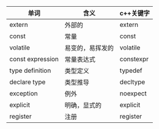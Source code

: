 | 单词             | 含义             | c++关键字 |
| ---------------- | ---------------- | --------- |
| extern           | 外部的           | extern    |
| const            | 常量             | const     |
| volatile         | 易变的，易挥发的 | volatile  |
| const expression | 常量表达式       | constexpr |
| type definition  | 类型定义         | typedef   |
| declare type     | 类型推导         | decltype  |
| exception        | 例外             | noexpect  |
| explicit         | 明确，显式的     | explicit  |
| register         | 注册             | register  |

